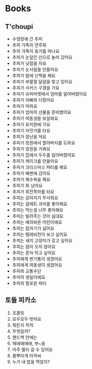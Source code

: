 # Books
## T'choupi
* 수영장에 간 추피
* 추피 가족의 연주회
* 추피 가족이 휴가를 떠나요
* 추피가 눈덮인 산으로 놀러 갔어요
* 추피가 낮잠을 자요
* 추피가 눈사람을 만들어요
* 추피가 밤에 산책을 해요
* 추피가 부활절 달걀을 찾고 있어요
* 추피가 서커스 구경을 가요
* 추피가 슈퍼마켓에서 엄마를 잃어버렸어요
* 추피가 아빠와 다퉜어요
* 추피가 아파요
* 추피가 엄마의 선물을 준비했어요
* 추피가 여동생을 보살펴요
* 추피가 유치원에 가요
* 추피가 자전거를 타요
* 추피가 장난을 쳐요
* 추피가 정원에서 할아버지를 도와요
* 추피가 정원을 가꿔요
* 추피가 집에서 두두를 잃어버렸어요
* 추피가 케이크를 만들어요
* 추피가 크리스마스 파티를 해요
* 추피가 해변에 갔어요
* 추피가 해수욕을 해요
* 추피가 화 났어요
* 추피가 회전목마를 타요
* 추피는 강아지가 무서워요
* 추피는 걀레트 과자를 좋아해요
* 추피는 먹는걸 너무 좋아해요
* 추피는 빌려주는 것이 싫대요
* 추피는 예의바른 어린이에요
* 추피는 잠자기가 싫어요
* 추피는 텔레비전이 보고 싶어요
* 추피는 새끼 고양이가 갖고 싶어요
* 추피는 잠이 오지 않아요
* 추피는 혼자 하고 싶어요
* 추피에게 변기통이 생겼어요
* 추피에게 여동생이 생겼어요
* 추피와 교통수단
* 추피의 생일이에요
* 추피의 할로윈 파티

## 토들 피카소
1. 초콜릿
2. 모두모두 벗어요
3. 뭐든지 척척
4. 무엇일까?
5. 핸드백 안에는
6. 매애애애애, 부~웅
7. 아주 멀리 갈 수 있어요
9. 물뿌리개 아저씨
49. 누가 내 밥을 먹었지?

